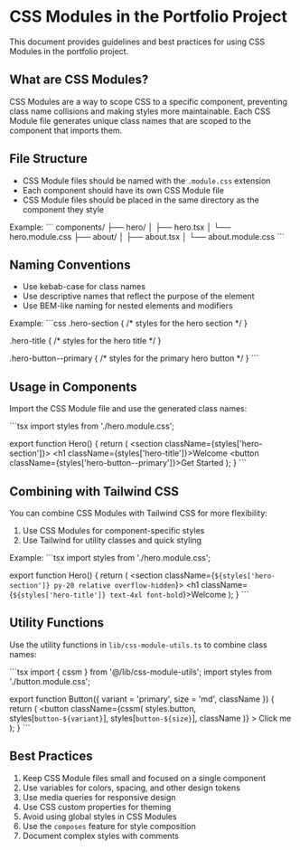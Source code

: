 # CSS Modules in the Portfolio Project

This document provides guidelines and best practices for using CSS Modules in the portfolio project.

## What are CSS Modules?

CSS Modules are a way to scope CSS to a specific component, preventing class name collisions and making styles more maintainable. Each CSS Module file generates unique class names that are scoped to the component that imports them.

## File Structure

- CSS Module files should be named with the `.module.css` extension
- Each component should have its own CSS Module file
- CSS Module files should be placed in the same directory as the component they style

Example:
\`\`\`
components/
  ├── hero/
  │   ├── hero.tsx
  │   └── hero.module.css
  ├── about/
  │   ├── about.tsx
  │   └── about.module.css
\`\`\`

## Naming Conventions

- Use kebab-case for class names
- Use descriptive names that reflect the purpose of the element
- Use BEM-like naming for nested elements and modifiers

Example:
\`\`\`css
.hero-section {
  /* styles for the hero section */
}

.hero-title {
  /* styles for the hero title */
}

.hero-button--primary {
  /* styles for the primary hero button */
}
\`\`\`

## Usage in Components

Import the CSS Module file and use the generated class names:

\`\`\`tsx
import styles from './hero.module.css';

export function Hero() {
  return (
    <section className={styles['hero-section']}>
      <h1 className={styles['hero-title']}>Welcome</h1>
      <button className={styles['hero-button--primary']}>Get Started</button>
    </section>
  );
}
\`\`\`

## Combining with Tailwind CSS

You can combine CSS Modules with Tailwind CSS for more flexibility:

1. Use CSS Modules for component-specific styles
2. Use Tailwind for utility classes and quick styling

Example:
\`\`\`tsx
import styles from './hero.module.css';

export function Hero() {
  return (
    <section className={`${styles['hero-section']} py-20 relative overflow-hidden`}>
      <h1 className={`${styles['hero-title']} text-4xl font-bold`}>Welcome</h1>
    </section>
  );
}
\`\`\`

## Utility Functions

Use the utility functions in `lib/css-module-utils.ts` to combine class names:

\`\`\`tsx
import { cssm } from '@/lib/css-module-utils';
import styles from './button.module.css';

export function Button({ variant = 'primary', size = 'md', className }) {
  return (
    <button 
      className={cssm(
        styles.button,
        styles[`button-${variant}`],
        styles[`button-${size}`],
        className
      )}
    >
      Click me
    </button>
  );
}
\`\`\`

## Best Practices

1. Keep CSS Module files small and focused on a single component
2. Use variables for colors, spacing, and other design tokens
3. Use media queries for responsive design
4. Use CSS custom properties for theming
5. Avoid using global styles in CSS Modules
6. Use the `composes` feature for style composition
7. Document complex styles with comments
